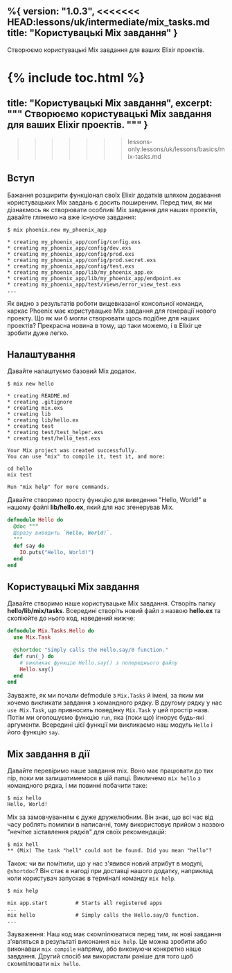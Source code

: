 %{
  version: "1.0.3",
<<<<<<< HEAD:lessons/uk/intermediate/mix_tasks.md
  title: "Користувацькі Mix завдання"
}
---

Створюємо користувацькі Mix завдання для ваших Elixir проектів.

{% include toc.html %}
=======
  title: "Користувацькі Mix завдання",
  excerpt: """
  Створюємо користувацькі Mix завдання для ваших Elixir проектів.
  """
}
---
>>>>>>> lessons-only:lessons/uk/lessons/basics/mix-tasks.md

## Вступ

Бажання розширити функціонал своїх Elixir додатків шляхом додавання користувацьких Mix завдань є досить поширеним.
Перед тим, як ми дізнаємось як створювати особливі Mix завдання для наших проектів, давайте глянемо на вже існуюче завдання:

```shell
$ mix phoenix.new my_phoenix_app

* creating my_phoenix_app/config/config.exs
* creating my_phoenix_app/config/dev.exs
* creating my_phoenix_app/config/prod.exs
* creating my_phoenix_app/config/prod.secret.exs
* creating my_phoenix_app/config/test.exs
* creating my_phoenix_app/lib/my_phoenix_app.ex
* creating my_phoenix_app/lib/my_phoenix_app/endpoint.ex
* creating my_phoenix_app/test/views/error_view_test.exs
...
```

Як видно з результатів роботи вищевказаної консольної команди, каркас Phoenix має користувацьке Mix завдання для генерації нового проекту.
Що як ми б могли створювати щось подібне для наших проектів? Прекрасна новина в тому, що таки можемо, і в Elixir це зробити дуже легко.

## Налаштування

Давайте налаштуємо базовий Mix додаток.

```shell
$ mix new hello

* creating README.md
* creating .gitignore
* creating mix.exs
* creating lib
* creating lib/hello.ex
* creating test
* creating test/test_helper.exs
* creating test/hello_test.exs

Your Mix project was created successfully.
You can use "mix" to compile it, test it, and more:

cd hello
mix test

Run "mix help" for more commands.
```

Давайте створимо просту функцію для виведення "Hello, World!" в нашому файлі **lib/hello.ex**, який для нас згенерував Mix.

```elixir
defmodule Hello do
  @doc """
  Щоразу виводить `Hello, World!`.
  """
  def say do
    IO.puts("Hello, World!")
  end
end
```

## Користувацькі Mix завдання

Давайте створимо наше користувацьке Mix завдання.
Створіть папку **hello/lib/mix/tasks**.
Всередині створіть новий файл з назвою **hello.ex** та скопіюйте до нього код, наведений нижче:

```elixir
defmodule Mix.Tasks.Hello do
  use Mix.Task

  @shortdoc "Simply calls the Hello.say/0 function."
  def run(_) do
    # викликає функцію Hello.say() з попереднього файлу
    Hello.say()
  end
end
```

Зауважте, як ми почали defmodule з `Mix.Tasks` й імені, за яким ми хочемо викликати завдання з командного рядку.
В другому рядку у нас `use Mix.Task`, що привносить поведінку `Mix.Task` у цей простір назв.
Потім ми оголошуємо функцію `run`, яка (поки що) ігнорує будь-які аргументи.
Всередині цієї функції ми викликаємо наш модуль `Hello` і його функцію `say`.

## Mix завдання в дії

Давайте перевіримо наше завдання mix.
Воно має працювати до тих пір, поки ми залишатимемося в цій папці.
Викличемо `mix hello` з командного рядка, і ми повинні побачити таке:

```shell
$ mix hello
Hello, World!
```

Mix за замовчуванням є дуже дружелюбним.
Він знає, що всі час від часу роблять помилки в написанні, тому використовує прийом з назвою "нечітке зіставлення рядків" для своїх рекомендацій:

```shell
$ mix hell
** (Mix) The task "hell" could not be found. Did you mean "hello"?
```

Також: чи ви помітили, що у нас з'явився новий атрибут в модулі, `@shortdoc`? Він стає в нагоді при доставці нашого додатку, наприклад коли користувач запускає в терміналі команду `mix help`.

```shell
$ mix help

mix app.start         # Starts all registered apps
...
mix hello             # Simply calls the Hello.say/0 function.
...
```

Зауваження: Наш код має скомпілюватися перед тим, як нові завдання з'являться в результаті виконання `mix help`.
Це можна зробити або виконавши `mix compile` напряму, або виконуючи конкретно наше завдання. Другий спосіб ми використали раніше для того щоб скомпілювати `mix hello`.
